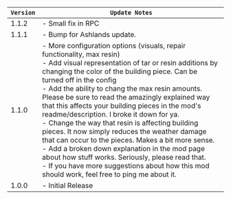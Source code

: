 | `Version` | `Update Notes`                                                                                                                                                                                                                                                                                                                                                                                                                                                                                                                                                                                                                                                                                                                                                                                       |
|-----------|------------------------------------------------------------------------------------------------------------------------------------------------------------------------------------------------------------------------------------------------------------------------------------------------------------------------------------------------------------------------------------------------------------------------------------------------------------------------------------------------------------------------------------------------------------------------------------------------------------------------------------------------------------------------------------------------------------------------------------------------------------------------------------------------------|
| 1.1.2     | - Small fix in RPC                                                                                                                                                                                                                                                                                                                                                                                                                                                                                                                                                                                                                                                                                                                                                                                   |
| 1.1.1     | - Bump for Ashlands update.                                                                                                                                                                                                                                                                                                                                                                                                                                                                                                                                                                                                                                                                                                                                                                          |
| 1.1.0     | - More configuration options (visuals, repair functionality, max resin) <br/> - Add visual representation of tar or resin additions by changing the color of the building piece. Can be turned off in the config<br/> - Add the ability to chang the max resin amounts. Please be sure to read the amazingly explained way that this affects your building pieces in the mod's readme/description. I broke it down for ya.<br/> - Change the way that resin is affecting building pieces. It now simply reduces the weather damage that can occur to the pieces. Makes a bit more sense.<br/> - Add a broken down explanation in the mod page about how stuff works. Seriously, please read that.<br/> - If you have more suggestions about how this mod should work, feel free to ping me about it. |
| 1.0.0     | - Initial Release                                                                                                                                                                                                                                                                                                                                                                                                                                                                                                                                                                                                                                                                                                                                                                                    |